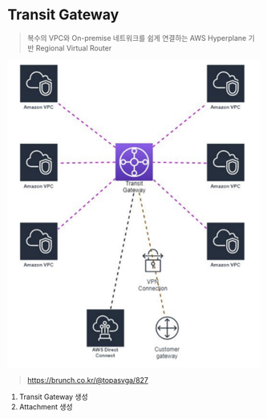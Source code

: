 # Transit Gateway

> 복수의 VPC와 On-premise 네트워크를 쉽게 연결하는 AWS Hyperplane 기반 Regional Virtual Router

![image-20201223173117430](..\image\image-20201223173117430.png)

> https://brunch.co.kr/@topasvga/827

1. Transit Gateway 생성
2. Attachment 생성



